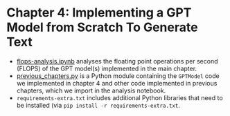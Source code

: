 # Chapter 4: Implementing a GPT Model from Scratch To Generate Text

- [flops-analysis.ipynb](flops-analysis.ipynb) analyses the floating point operations per second (FLOPS) of the GPT model(s) implemented in the main chapter. 
- [previous_chapters.py](previous_chapters.py) is a Python module containing the `GPTModel` code we implemented in chapter 4 and other code implemented in previous chapters, which we import in the analysis notebook.
- `requirements-extra.txt` includes additional Python libraries that need to be installed (via `pip install -r requirements-extra.txt`.